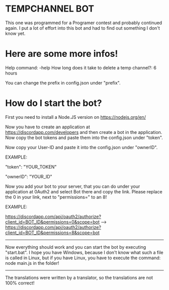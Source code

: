 # TEMPCHANNEL BOT

This one was programmed for a Programer contest and probably continued again. I put a lot of effort into this bot and had to find out something I don't know yet.

# Here are some more infos!

Help command: -help
How long does it take to delete a temp channel?: 6 hours

You can change the prefix in config.json under "prefix".

# How do I start the bot?

First you need to install a Node.JS version on https://nodejs.org/en/

Now you have to create an application at https://discordapp.com/developers and then create a bot in the application. Now copy the bot tokens and paste them into the config.json under "token".

Now copy your User-ID and paste it into the config.json under "ownerID".

EXAMPLE:

"token": "YOUR_TOKEN"

"ownerID": "YOUR_ID"

Now you add your bot to your server, that you can do under your application at 0Auth2 and select Bot there and copy the link. Please replace the 0 in your link, next to "permissions=" to an 8!

EXAMPLE:

https://discordapp.com/api/oauth2/authorize?client_id=BOT_ID&permissions=0&scope=bot --> https://discordapp.com/api/oauth2/authorize?client_id=BOT_ID&permissions=8&scope=bot

---

Now everything should work and you can start the bot by executing "start.bat".
I hope you have Windows, because I don't know what such a file is called in Linux, but if you have Linux, you have to execute the command: node main.js in the folder!

---
The translations were written by a translator, so the translations are not 100% correct!
